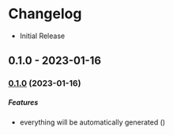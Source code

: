 # Changelog

- Initial Release

## 0.1.0 - 2023-01-16

### [0.1.0](https://github.com/VisualVest-GmbH/cnv-email-plugin/compare/v0.0.7...v0.1.0) (2023-01-16)

##### Features

- everything will be automatically generated ([](https://github.com/VisualVest-GmbH/cnv-email-plugin/commit/))
